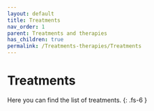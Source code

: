 ```yaml
---
layout: default
title: Treatments
nav_order: 1
parent: Treatments and therapies
has_children: true
permalink: /Treatments-therapies/Treatments
---
```


# Treatments

Here you can find the list of treatments.
{: .fs-6 }